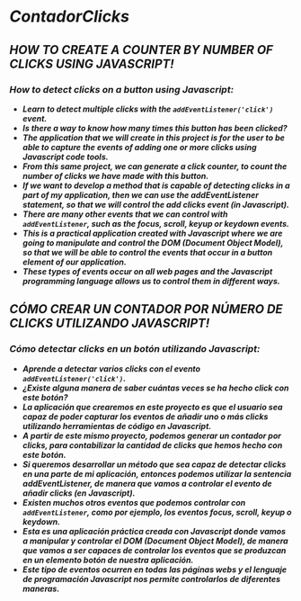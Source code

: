 # **_ContadorClicks_**

## **_HOW TO CREATE A COUNTER BY NUMBER OF CLICKS USING JAVASCRIPT!_**

### **_How to detect clicks on a button using Javascript:_**

- **_Learn to detect multiple clicks with the ```addEventListener('click')``` event._**
- **_Is there a way to know how many times this button has been clicked?_**
- **_The application that we will create in this project is for the user to be able to capture the events of adding one or more clicks using Javascript code tools._**
- **_From this same project, we can generate a click counter, to count the number of clicks we have made with this button._**
- **_If we want to develop a method that is capable of detecting clicks in a part of my application, then we can use the addEventListener statement, so that we will control the add clicks event (in Javascript)._**
- **_There are many other events that we can control with ```addEventListener```, such as the focus, scroll, keyup or keydown events._**
- **_This is a practical application created with Javascript where we are going to manipulate and control the DOM (Document Object Model), so that we will be able to control the events that occur in a button element of our application._**
- **_These types of events occur on all web pages and the Javascript programming language allows us to control them in different ways._**

## **_CÓMO CREAR UN CONTADOR POR NÚMERO DE CLICKS UTILIZANDO JAVASCRIPT!_**

### **_Cómo detectar clicks en un botón utilizando Javascript:_**

- **_Aprende a detectar varios clicks con el evento ```addEventListener('click')```._**
- **_¿Existe alguna manera de saber cuántas veces se ha hecho click con este botón?_**
- **_La aplicación que crearemos en este proyecto es que el usuario sea capaz de poder capturar los eventos de añadir uno o más clicks utilizando herramientas de código en Javascript._**
- **_A partir de este mismo proyecto, podemos generar un contador por clicks, para contabilizar la cantidad de clicks que hemos hecho con este botón._**
- **_Si queremos desarrollar un método que sea capaz de detectar clicks en una parte de mi aplicación, entonces podemos utilizar la sentencia addEventListener, de manera que vamos a controlar el evento de añadir clicks (en Javascript)._**
- **_Existen muchos otros eventos que podemos controlar con ```addEventListener```, como por ejemplo, los eventos focus, scroll, keyup o keydown._**
- **_Esta es una aplicación práctica creada con Javascript donde vamos a manipular y controlar el DOM (Document Object Model), de manera que vamos a ser capaces de controlar los eventos que se produzcan en un elemento botón de nuestra aplicación._**
- **_Este tipo de eventos ocurren en todas las páginas webs y el lenguaje de programación Javascript nos permite controlarlos de diferentes maneras._**
